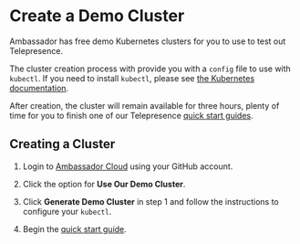 # Create a Demo Cluster

Ambassador has free demo Kubernetes clusters for you to use to test out Telepresence.

The cluster creation process with provide you with a `config` file to use with `kubectl`.  If you need to install `kubectl`, please see [the Kubernetes documentation](https://kubernetes.io/docs/tasks/tools/install-kubectl/).

After creation, the cluster will remain available for three hours, plenty of time for you to finish one of our Telepresence [quick start guides](../../quick-start/).

## Creating a Cluster

1. Login to [Ambassador Cloud](http://app.getambassador.io/cloud/) using your GitHub account.

1. Click the option for **Use Our Demo Cluster**.

1. Click **Generate Demo Cluster** in step 1 and follow the instructions to configure your `kubectl`.

1. Begin the [quick start guide](../../quick-start/qs-node/).